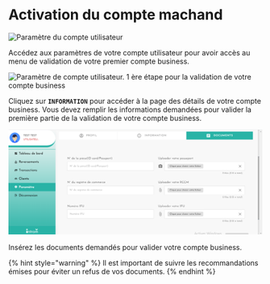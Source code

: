# Activation du compte machand

![Paramètre du compte utilisateur](../.gitbook/assets/screencapture-localhost-4004-settings-2021-02-02-16\_26\_30.png)

Accédez aux paramètres de votre compte utilisateur pour avoir accès au menu de validation de votre premier compte business.

![Paramètre de compte utilisateur. 1 ère étape pour la validation de votre compte business](../.gitbook/assets/screencapture-localhost-4004-settings-2021-02-02-16\_36\_28.png)

Cliquez sur **`INFORMATION`** pour accéder à la page des détails de votre compte business. Vous devez remplir les informations demandées pour valider la première partie de la validation de votre compte business.

![Paramètre de compte utilisateur : Insertion des informations de vérification de votre entreprise.](../.gitbook/assets/capture-decran-66-.png)

Insérez les documents demandés pour valider votre compte business.&#x20;

{% hint style="warning" %}
Il est important de suivre les recommandations émises pour éviter un refus de vos documents.&#x20;
{% endhint %}
